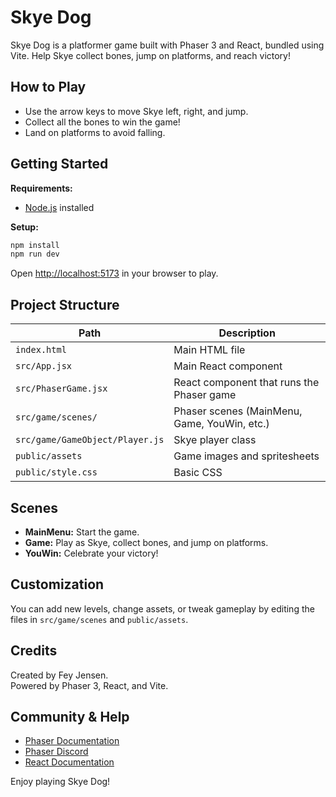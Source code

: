 # Skye Dog

Skye Dog is a platformer game built with Phaser 3 and React, bundled using Vite. Help Skye collect bones, jump on platforms, and reach victory!


## How to Play

- Use the arrow keys to move Skye left, right, and jump.
- Collect all the bones to win the game!
- Land on platforms to avoid falling.

## Getting Started

**Requirements:**  
- [Node.js](https://nodejs.org) installed

**Setup:**
```bash
npm install
npm run dev
```
Open [http://localhost:5173](http://localhost:8080) in your browser to play.

## Project Structure

| Path                          | Description                                  |
|-------------------------------|----------------------------------------------|
| `index.html`                  | Main HTML file                               |
| `src/App.jsx`                 | Main React component                         |
| `src/PhaserGame.jsx`          | React component that runs the Phaser game    |
| `src/game/scenes/`            | Phaser scenes (MainMenu, Game, YouWin, etc.) |
| `src/game/GameObject/Player.js`| Skye player class                            |
| `public/assets`               | Game images and spritesheets                 |
| `public/style.css`            | Basic CSS                                    |

## Scenes

- **MainMenu:** Start the game.
- **Game:** Play as Skye, collect bones, and jump on platforms.
- **YouWin:** Celebrate your victory!

## Customization

You can add new levels, change assets, or tweak gameplay by editing the files in `src/game/scenes` and `public/assets`.

## Credits

Created by Fey Jensen.  
Powered by Phaser 3, React, and Vite.

## Community & Help

- [Phaser Documentation](https://newdocs.phaser.io)
- [Phaser Discord](https://discord.gg/phaser)
- [React Documentation](https://react.dev)

Enjoy playing Skye Dog!


